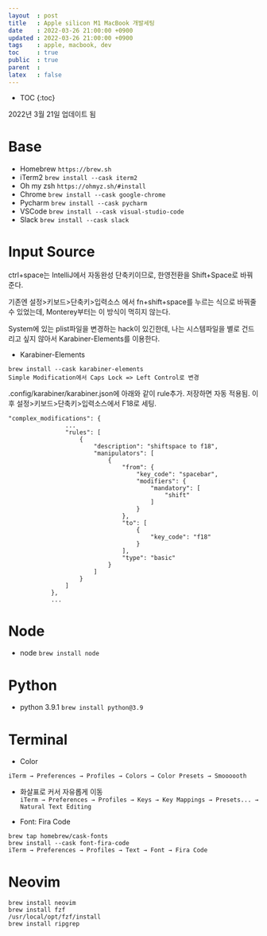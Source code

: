 ```yaml
---
layout  : post
title   : Apple silicon M1 MacBook 개발세팅
date    : 2022-03-26 21:00:00 +0900
updated : 2022-03-26 21:00:00 +0900
tags    : apple, macbook, dev
toc     : true
public  : true
parent  : 
latex   : false
---
```

* TOC
{:toc}

2022년 3월 21일 업데이트 됨

# Base
- Homebrew
``https://brew.sh``
- iTerm2
``brew install --cask iterm2``
- Oh my zsh
``https://ohmyz.sh/#install``
- Chrome
``brew install --cask google-chrome``
- Pycharm
``brew install --cask pycharm``
- VSCode
``brew install --cask visual-studio-code``
- Slack
``brew install --cask slack``

# Input Source
ctrl+space는 IntelliJ에서 자동완성 단축키이므로, 한영전환을 Shift+Space로 바꿔준다.

기존엔 설정>키보드>단축키>입력소스 에서 fn+shift+space를 누르는 식으로 바꿔줄 수 있었는데, Monterey부터는 이 방식이 먹히지 않는다. 

System에 있는 plist파일을 변경하는 hack이 있긴한데, 나는 시스템파일을 별로 건드리고 싶지 않아서 Karabiner-Elements를 이용한다.

- Karabiner-Elements
```
brew install --cask karabiner-elements
Simple Modification에서 Caps Lock => Left Control로 변경
```

.config/karabiner/karabiner.json에 아래와 같이 rule추가. 저장하면 자동 적용됨. 이후 설정>키보드>단축키>입력소스에서 F18로 세팅.
```
"complex_modifications": {
                ...
                "rules": [
                    {
                        "description": "shiftspace to f18",
                        "manipulators": [
                            {
                                "from": {
                                    "key_code": "spacebar",
                                    "modifiers": {
                                        "mandatory": [
                                            "shift"
                                        ]
                                    }
                                },
                                "to": [
                                    {
                                        "key_code": "f18"
                                    }
                                ],
                                "type": "basic"
                            }
                        ]
                    }
                ]
            },
            ...
```

# Node
- node
``brew install node``

# Python
- python 3.9.1
``brew install python@3.9``

# Terminal
- Color
```
iTerm → Preferences → Profiles → Colors → Color Presets → Smoooooth
```

- 화살표로 커서 자유롭게 이동    
``iTerm → Preferences → Profiles → Keys → Key Mappings → Presets... → Natural Text Editing``

- Font: Fira Code
```
brew tap homebrew/cask-fonts
brew install --cask font-fira-code
iTerm → Preferences → Profiles → Text → Font → Fira Code
```

# Neovim
```
brew install neovim
brew install fzf
/usr/local/opt/fzf/install
brew install ripgrep
```
